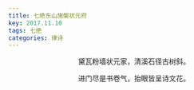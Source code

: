 ```yaml
---
title: 七绝东山施槃状元府
key: 2017.11.10
tags: 七绝
categories: 律诗
---
```


<p align="center">黛瓦粉墙状元家，清溪石径古树斜。
</p>
<p align="center">进门尽是书卷气，抬眼皆呈诗文花。
</p>
<p align="center"></br>
</p>
